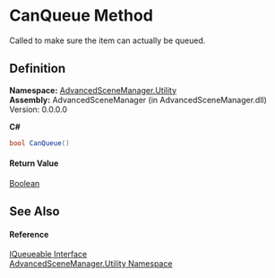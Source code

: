 # CanQueue Method


Called to make sure the item can actually be queued.



## Definition
**Namespace:** <a href="N_AdvancedSceneManager_Utility.md">AdvancedSceneManager.Utility</a>  
**Assembly:** AdvancedSceneManager (in AdvancedSceneManager.dll) Version: 0.0.0.0

**C#**
``` C#
bool CanQueue()
```



#### Return Value
<a href="https://learn.microsoft.com/dotnet/api/system.boolean" target="_blank" rel="noopener noreferrer">Boolean</a>

## See Also


#### Reference
<a href="T_AdvancedSceneManager_Utility_IQueueable.md">IQueueable Interface</a>  
<a href="N_AdvancedSceneManager_Utility.md">AdvancedSceneManager.Utility Namespace</a>  
